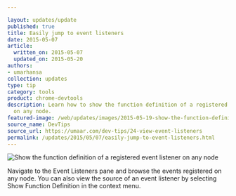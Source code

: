 ```yaml
---

layout: updates/update
published: true
title: Easily jump to event listeners
date: 2015-05-07
article:
  written_on: 2015-05-07
  updated_on: 2015-05-20
authors:
- umarhansa
collection: updates
type: tip
category: tools
product: chrome-devtools
description: Learn how to show the function definition of a registered event listener
  on any node.
featured-image: /web/updates/images/2015-05-19-show-the-function-definition-of-a-registered-event-listener-on-any-node/view-event-listeners.gif
source_name: DevTips
source_url: https://umaar.com/dev-tips/24-view-event-listeners
permalink: /updates/2015/05/07/easily-jump-to-event-listeners.html
---
```

<img src="/web/updates/images/2015-05-19-show-the-function-definition-of-a-registered-event-listener-on-any-node/view-event-listeners.gif" alt="Show the function definition of a registered event listener on any node">

Navigate to the Event Listeners pane and browse the events registered on any node. You can also view the source of an event listener by selecting Show Function Definition in the context menu.